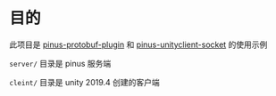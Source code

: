 # 目的
此项目是 [pinus-protobuf-plugin](https://github.com/bruce48x/pomelo-protobuf-plugin) 和 [pinus-unityclient-socket](https://github.com/bruce48x/pomelo-unityclient-socket) 的使用示例

`server/` 目录是 pinus 服务端

`cleint/` 目录是 unity 2019.4 创建的客户端